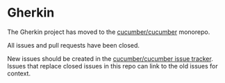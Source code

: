 # Gherkin

The Gherkin project has moved to the [cucumber/cucumber](https://github.com/cucumber/cucumber/tree/master/gherkin)
monorepo.

All issues and pull requests have been closed.

New issues should be created in the [cucumber/cucumber issue tracker](https://github.com/cucumber/cucumber/issues). Issues that replace closed
issues in this repo can link to the old issues for context.
